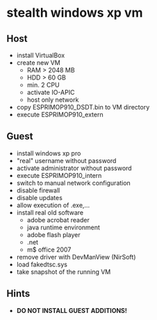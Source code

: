 # stealth windows xp vm

## Host
* install VirtualBox
* create new VM
  * RAM > 2048 MB
  * HDD > 60 GB
  * min. 2 CPU
  * activate IO-APIC
  * host only network
* copy ESPRIMOP910_DSDT.bin to VM directory
* execute ESPRIMOP910_extern

## Guest
* install windows xp pro
* "real" username without password
* activate administrator without password
* execute ESPRIMOP910_intern
* switch to manual network configuration
* disable firewall
* disable updates
* allow execution of .exe,...
* install real old software
  * adobe acrobat reader
  * java runtime environment
  * adobe flash player
  * .net
  * m$ office 2007
* remove driver with DevManView (NirSoft)
* load fakedtsc.sys
* take snapshot of the running VM

## Hints
* __DO NOT INSTALL GUEST ADDITIONS!__
